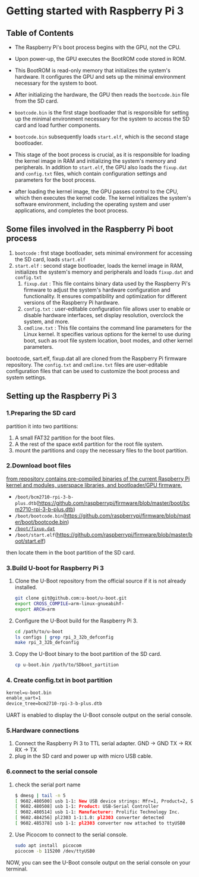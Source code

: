 # Getting started with Raspberry Pi 3

## Table of Contents

- The Raspberry Pi's boot process begins with the GPU, not the CPU.
- Upon power-up, the GPU executes the BootROM code stored in ROM.
- This BootROM is read-only memory that initializes the system's hardware. It configures the GPU and sets up the minimal environment necessary for the system to boot.

- After initializing the hardware, the GPU then reads the `bootcode.bin` file from the SD card.
- `bootcode.bin` is the first stage bootloader that is responsible for setting up the minimal environment necessary for the system to access the SD card and load further components.

- `bootcode.bin` subsequently loads `start.elf`, which is the second stage bootloader.
- This stage of the boot process is crucial, as it is responsible for loading the kernel image in RAM and initializing the system's memory and peripherals. In addition to `start.elf`, the GPU also loads the `fixup.dat` and `config.txt` files, which contain configuration settings and parameters for the boot process.

- after loading the kernel image, the GPU passes control to the CPU, which then executes the kernel code. The kernel initializes the system's software environment, including the operating system and user applications, and completes the boot process.

## Some files involved in the Raspberry Pi boot process

1. `bootcode` : frst stage bootloader, sets minimal environment for accessing the SD card, loads `start.elf`
2. `start.elf` : second stage bootloader, loads the kernel image in RAM, initializes the system's memory and peripherals and loads `fixup.dat` and `config.txt`
    1. `fixup.dat` : This file contains binary data used by the Raspberry Pi's firmware to adjust the system's hardware configuration and functionality. It ensures compatibility and optimization for different versions of the Raspberry Pi hardware.
    2. `config.txt` : user-editable configuration file allows user to enable or disable hardware interfaces, set display resolution, overclock the system, and more.
    3. `cmdline.txt` :  This file contains the command line parameters for the Linux kernel. It specifies various options for the kernel to use during boot, such as root file system location, boot modes, and other kernel parameters.

bootcode, sart.elf, fixup.dat all are cloned from the Raspberry Pi firmware repository. The `config.txt` and `cmdline.txt` files are user-editable configuration files that can be used to customize the boot process and system settings.

## Setting up the Raspberry Pi 3

### 1.Preparing the SD card

partition it into two partitions:

1. A small FAT32 partition for the boot files.
2. A the rest of the space ext4 partition for the root file system.
3. mount the partitions and copy the necessary files to the boot partition.

### 2.Download boot files

[from repository contains pre-compiled binaries of the current Raspberry Pi kernel and modules, userspace libraries, and bootloader/GPU firmware.](https://github.com/raspberrypi/firmware/tree/master)

- `/boot/bcm2710-rpi-3-b-plus.dtb`(<https://github.com/raspberrypi/firmware/blob/master/boot/bcm2710-rpi-3-b-plus.dtb>)
- `/boot/bootcode.bin`(<https://github.com/raspberrypi/firmware/blob/master/boot/bootcode.bin>)
- [`/boot/fixup.dat`](<https://github.com/raspberrypi/firmware/blob/master/boot/fixup.dat>)
- `/boot/start.elf`(<https://github.com/raspberrypi/firmware/blob/master/boot/start.elf>)

then locate them in the boot partition of the SD card.

### 3.Build U-boot for Raspberry Pi 3

1. Clone the U-Boot repository from the official source if it is not already installed.

    ```bash
    git clone git@github.com:u-boot/u-boot.git
    export CROSS_COMPILE=arm-linux-gnueabihf-
    export ARCH=arm
    ```

2. Configure the U-Boot build for the Raspberry Pi 3.

    ```bash
    cd /path/to/u-boot
    ls configs | grep rpi_3_32b_defconfig
    make rpi_3_32b_defconfig
    ```

3. Copy the U-Boot binary to the boot partition of the SD card.

    ```bash
    cp u-boot.bin /path/to/SDboot_partition
    ```

### 4. Create config.txt in boot partition

```txt
kernel=u-boot.bin
enable_uart=1
device_tree=bcm2710-rpi-3-b-plus.dtb
```

UART is enabled to display the U-Boot console output on the serial console.

### 5.Hardware connections

1. Connect the Raspberry Pi 3 to TTL serial adapter.
    GND -> GND
    TX -> RX
    RX -> TX
2. plug in the SD card and power up with micro USB cable.

### 6.connect to the serial console

1. check the serial port name

    ```bash
    $ dmesg | tail -n 5
    [ 9602.480500] usb 1-1: New USB device strings: Mfr=1, Product=2, SerialNumber=0
    [ 9602.480508] usb 1-1: Product: USB-Serial Controller
    [ 9602.480514] usb 1-1: Manufacturer: Prolific Technology Inc.
    [ 9602.484256] pl2303 1-1:1.0: pl2303 converter detected
    [ 9602.485378] usb 1-1: pl2303 converter now attached to ttyUSB0
    ```

2. Use Picocom to connect to the serial console.

    ```bash
    sudo apt install  picocom
    picocom -b 115200 /dev/ttyUSB0
    ```

NOW, you can see the U-Boot console output on the serial console on your terminal.
